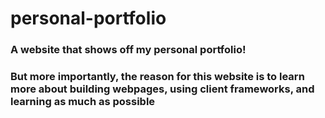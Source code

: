 # personal-portfolio
### A website that shows off my personal portfolio!

### But more importantly, the reason for this website is to learn more about building webpages, using client frameworks, and learning as much as possible
